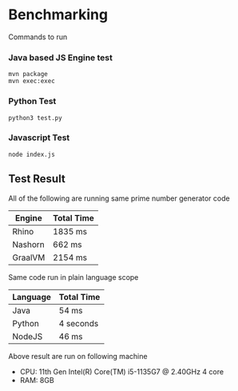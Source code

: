 # Benchmarking

Commands to run

### Java based JS Engine test

```
mvn package
mvn exec:exec
```

### Python Test

```
python3 test.py
```

### Javascript Test

```
node index.js
```

## Test Result

All of the following are running same prime number generator code

| Engine     | Total Time |
|------------|------------|
| Rhino      | 1835 ms    |
| Nashorn    | 662 ms     |
| GraalVM    | 2154 ms    |

Same code run in plain language scope

| Language | Total Time |
|----------|------------|
| Java     | 54 ms      |
| Python   | 4 seconds  |
| NodeJS   | 46 ms      |

Above result are run on following machine

- CPU: 11th Gen Intel(R) Core(TM) i5-1135G7 @ 2.40GHz 4 core
- RAM: 8GB